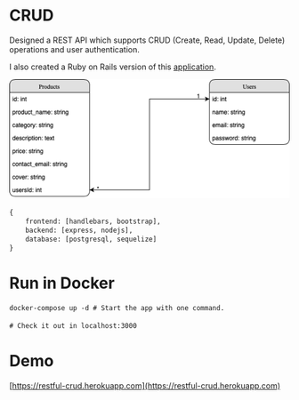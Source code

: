 # CRUD

Designed a REST API which supports CRUD (Create, Read, Update, Delete) operations and user authentication.

I also created a Ruby on Rails version of this [application](https://github.com/JamesHuangUC/Ruby-on-Rails-CRUD).

![Database Diagram](./dbDiagram.png)

```
{
    frontend: [handlebars, bootstrap],
    backend: [express, nodejs],
    database: [postgresql, sequelize]
}
```


# Run in Docker

```
docker-compose up -d # Start the app with one command.

# Check it out in localhost:3000
```


# Demo

[https://restful-crud.herokuapp.com](https://restful-crud.herokuapp.com)
